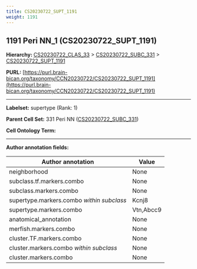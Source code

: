 ```yaml
---
title: CS20230722_SUPT_1191
weight: 1191
---
```

## 1191 Peri NN_1 (CS20230722_SUPT_1191)
<b>Hierarchy: </b>
[CS20230722_CLAS_33](../CS20230722_CLAS_33) >
[CS20230722_SUBC_331](../CS20230722_SUBC_331) >
[CS20230722_SUPT_1191](../CS20230722_SUPT_1191)

**PURL:** [https://purl.brain-bican.org/taxonomy/CCN20230722/CS20230722_SUPT_1191](https://purl.brain-bican.org/taxonomy/CCN20230722/CS20230722_SUPT_1191)

---


**Labelset:** supertype (Rank: 1)

**Parent Cell Set:** 331 Peri NN ([CS20230722_SUBC_331](../CS20230722_SUBC_331))



**Cell Ontology Term:** 

[MARKER GENES.]: #


---

[TRANSFERRED ANNOTATIONS.]: #


[AUTHOR ANNOTATION FIELDS.]: #


**Author annotation fields:**

| Author annotation | Value |
|-------------------|-------|
|neighborhood|None|
|subclass.tf.markers.combo|None|
|subclass.markers.combo|None|
|supertype.markers.combo _within subclass_|Kcnj8|
|supertype.markers.combo|Vtn,Abcc9|
|anatomical_annotation|None|
|merfish.markers.combo|None|
|cluster.TF.markers.combo|None|
|cluster.markers.combo _within subclass_|None|
|cluster.markers.combo|None|
